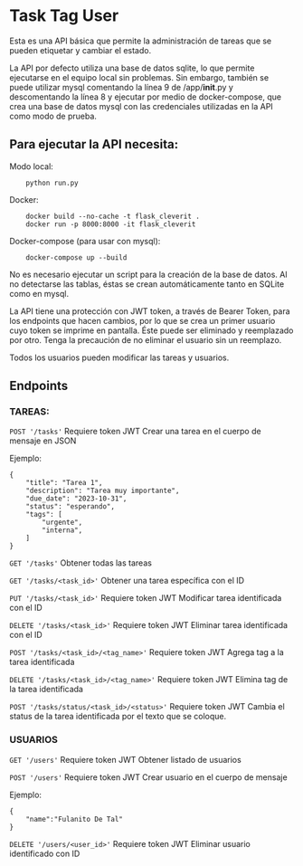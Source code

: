 # Task Tag User

Esta es una API básica que permite la administración de tareas que se pueden etiquetar y cambiar el estado.

La API por defecto utiliza una base de datos sqlite, lo que permite ejecutarse en el equipo local sin problemas. Sin embargo, también se puede utilizar mysql comentando la línea 9 de /app/__init__.py y descomentando la línea 8 y ejecutar por medio de docker-compose, que crea una base de datos mysql con las credenciales utilizadas en la API como modo de prueba.

## Para ejecutar la API necesita:

Modo local:
```
    python run.py
```
Docker:
```
    docker build --no-cache -t flask_cleverit .
    docker run -p 8000:8000 -it flask_cleverit
```

Docker-compose (para usar con mysql):
```
    docker-compose up --build
```

No es necesario ejecutar un script para la creación de la base de datos. Al no detectarse las tablas, éstas se crean automáticamente tanto en SQLite como en mysql.

La API tiene una protección con JWT token, a través de Bearer Token, para los endpoints que hacen cambios, por lo que se crea un primer usuario cuyo token se imprime en pantalla. Éste puede ser eliminado y reemplazado por otro. Tenga la precaución de no eliminar el usuario sin un reemplazo.

Todos los usuarios pueden modificar las tareas y usuarios.

## Endpoints

### TAREAS:

```POST '/tasks'```
Requiere token JWT
Crear una tarea en el cuerpo de mensaje en JSON


Ejemplo:

```
{
    "title": "Tarea 1",
    "description": "Tarea muy importante",
    "due_date": "2023-10-31",
    "status": "esperando",
    "tags": [
        "urgente",
        "interna",
    ]
}
```


```GET '/tasks'```
Obtener todas las tareas


```GET '/tasks/<task_id>'```
Obtener una tarea específica con el ID

```PUT '/tasks/<task_id>'```
Requiere token JWT
Modificar tarea identificada con el ID


```DELETE '/tasks/<task_id>'```
Requiere token JWT
Eliminar tarea identificada con el ID

```POST '/tasks/<task_id>/<tag_name>'```
Requiere token JWT
Agrega tag a la tarea identificada


```DELETE '/tasks/<task_id>/<tag_name>'```
Requiere token JWT
Elimina tag de la tarea identificada

```POST '/tasks/status/<task_id>/<status>'```
Requiere token JWT
Cambia el status de la tarea identificada por el texto que se coloque.

### USUARIOS

```GET '/users'```
Requiere token JWT
Obtener listado de usuarios

```POST '/users'```
Requiere token JWT
Crear usuario en el cuerpo de mensaje

Ejemplo:

```
{
    "name":"Fulanito De Tal"
}
```

```DELETE '/users/<user_id>'```
Requiere token JWT
Eliminar usuario identificado con ID